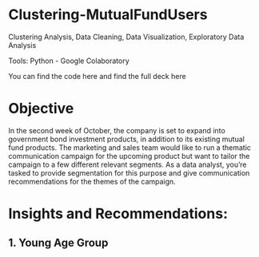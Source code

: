 # Clustering-MutualFundUsers
Clustering Analysis, Data Cleaning, Data Visualization, Exploratory Data Analysis

Tools: Python - Google Colaboratory

You can find the code here and find the full deck here 


# Objective
In the second week of October, the company is set to expand into government bond investment products, in addition to its existing mutual fund products. The marketing and sales team would like to run a thematic communication campaign for the upcoming product but want to tailor the campaign to a few different relevant segments. As a data analyst, you’re tasked to provide segmentation for this purpose and give communication recommendations for the themes of the campaign.


# Insights and Recommendations:
## 1. Young Age Group
